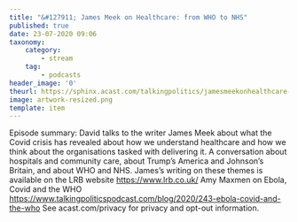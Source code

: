 ```yaml
---
title: "&#127911; James Meek on Healthcare: from WHO to NHS"
published: true
date: 23-07-2020 09:06
taxonomy:
    category:
        - stream
    tag:
        - podcasts
header_image: '0'
theurl: https://sphinx.acast.com/talkingpolitics/jamesmeekonhealthcare-fromwhotonhs/media.mp3
image: artwork-resized.png
template: item
--- 
```

Episode summary: David talks to the writer James Meek about what the Covid crisis has revealed about how we understand healthcare and how we think about the organisations tasked with delivering it. A conversation about hospitals and community care, about Trump’s America and Johnson’s Britain, and about WHO and NHS. James’s writing on these themes is available on the LRB website https://www.lrb.co.uk/ Amy Maxmen on Ebola, Covid and the WHO https://www.talkingpoliticspodcast.com/blog/2020/243-ebola-covid-and-the-who See acast.com/privacy for privacy and opt-out information.
